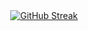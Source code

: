 <div align="center">
    <a href="https://git.io/streak-stats">
        <img src="https://streak-stats.demolab.com?user=ImGozie&theme=tokyonight&hide_border=true&locale=en&date_format=%5BY.%5Dn.j" alt="GitHub Streak"/>
    </a>
</div>
